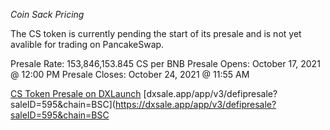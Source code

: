 *Coin Sack Pricing*

The CS token is currently pending the start of its presale and is not yet avalible for trading on PancakeSwap.

Presale Rate: 153,846,153.845 CS per BNB
Presale Opens: October 17, 2021 @ 12:00 PM
Presale Closes: October 24, 2021 @ 11:55 AM

[CS Token Presale on DXLaunch](https://dxsale.app/app/v3/defipresale?saleID=595&chain=BSC)
[dxsale.app/app/v3/defipresale?saleID=595&chain=BSC](https://dxsale.app/app/v3/defipresale?saleID=595&chain=BSC